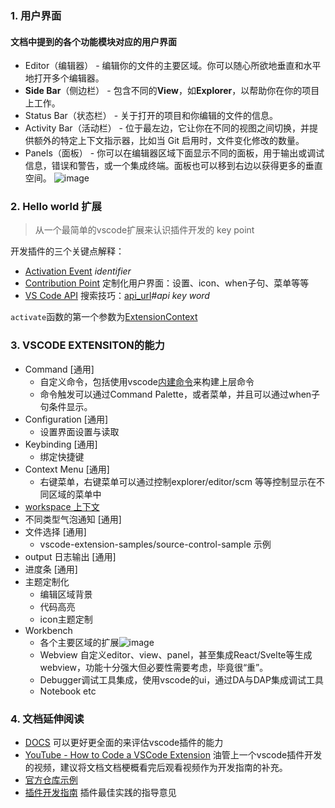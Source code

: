 ### 1. 用户界面
#### 文档中提到的各个功能模块对应的用户界面
- Editor（编辑器） - 编辑你的文件的主要区域。你可以随心所欲地垂直和水平地打开多个编辑器。
- **Side Bar**（侧边栏） - 包含不同的**View**，如**Explorer**，以帮助你在你的项目上工作。
- Status Bar（状态栏） - 关于打开的项目和你编辑的文件的信息。
- Activity Bar（活动栏） - 位于最左边，它让你在不同的视图之间切换，并提供额外的特定上下文指示器，比如当 Git 启用时，文件变化修改的数量。
- Panels（面板） - 你可以在编辑器区域下面显示不同的面板，用于输出或调试信息，错误和警告，或一个集成终端。面板也可以移到右边以获得更多的垂直空间。
![image](https://user-images.githubusercontent.com/19681921/123568817-b1835400-d7f7-11eb-8bd6-2d2f27d8ab80.png)


### 2. Hello world 扩展
>从一个最简单的vscode扩展来认识插件开发的 key point

开发插件的三个关键点解释：
- [Activation Event](https://code.visualstudio.com/api/references/activation-events) _identifier_
- [Contribution Point](https://code.visualstudio.com/api/references/contribution-points)  定制化用户界面：设置、icon、when子句、菜单等等
- [VS Code API](https://code.visualstudio.com/api/references/vscode-api) 搜索技巧：[api_url](https://code.visualstudio.com/api/references/vscode-api)_#api key word_

`activate`函数的第一个参数为[ExtensionContext](https://code.visualstudio.com/api/references/vscode-api#ExtensionContext.workspaceState)

### 3. VSCODE EXTENSITON的能力
+ Command [通用]
  - 自定义命令，包括使用vscode[内建命令](https://code.visualstudio.com/api/references/commands)来构建上层命令
  - 命令触发可以通过Command Palette，或者菜单，并且可以通过when子句条件显示。
+ Configuration [通用]
  - 设置界面设置与读取
+ Keybinding [通用]
  - 绑定快捷键
+ Context Menu [通用]
  - 右键菜单，右键菜单可以通过控制explorer/editor/scm 等等控制显示在不同区域的菜单中
+ [workspace 上下文](https://code.visualstudio.com/docs/editor/workspaces)
+ 不同类型气泡通知 [通用]
+ 文件选择 [通用]
  - vscode-extension-samples/source-control-sample 示例
+ output 日志输出 [通用]
+ 进度条 [通用]
+ 主题定制化
  - 编辑区域背景
  - 代码高亮
  - icon主题定制
+ Workbench 
  - 各个主要区域的扩展![image](https://user-images.githubusercontent.com/19681921/123679604-3fa01e80-d87a-11eb-9355-db4f5a6eedce.png)
  - Webview 自定义editor、view、panel，甚至集成React/Svelte等生成webview，功能十分强大但必要性需要考虑，毕竟很“重”。
  - Debugger调试工具集成，使用vscode的ui，通过DA与DAP集成调试工具
  - Notebook etc


### 4. 文档延伸阅读
- [DOCS](https://code.visualstudio.com/docs) 可以更好更全面的来评估vscode插件的能力
- [YouTube - How to Code a VSCode Extension](https://www.youtube.com/watch?v=a5DX5pQ9p5M) 油管上一个vscode插件开发的视频，建议将文档文档梗概看完后观看视频作为开发指南的补充。
- [官方仓库示例](https://github.com/microsoft/vscode-extension-samples) 
- [插件开发指南](https://code.visualstudio.com/api/references/extension-guidelines) 插件最佳实践的指导意见
